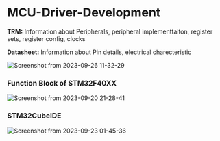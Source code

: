 # MCU-Driver-Development




**TRM:** Information about Peripherals, peripheral implementtaiton, register sets, register config, clocks

**Datasheet:** Information about Pin details, electrical charecteristic

![Screenshot from 2023-09-26 11-32-29](https://github.com/PranabNandy/MCU-Driver-Development/assets/80820274/ee2dc599-4d9d-4584-a7cf-77f843c5e6b5)

### Function Block of STM32F40XX
![Screenshot from 2023-09-20 21-28-41](https://github.com/PranabNandy/MCU-Driver-Development/assets/80820274/8e110e28-376f-41fd-91a4-ee0afdfcbf5d)

### STM32CubeIDE

![Screenshot from 2023-09-23 01-45-36](https://github.com/PranabNandy/MCU-Driver-Development/assets/80820274/4a7fd8b9-c27b-4779-8358-0ca5f457258f)

